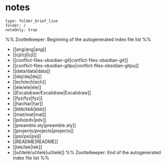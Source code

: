 # notes
```ccard
type: folder_brief_live
folder: /
noteOnly: true
```
%% Zoottelkeeper: Beginning of the autogenerated index file list  %%
-  [[ang/ang|ang]]
-  [[cjl/cjl|cjl]]
-  [[conflict-files-obsidian-git|conflict-files-obsidian-git]]
-  [[conflict-files-obsidian-gitpu|conflict-files-obsidian-gitpu]]
-  [[data/data|data]]
-  [[dej/dej|dej]]
-  [[ech/ech|ech]]
-  [[ele/ele|ele]]
-  [[Excalidraw/Excalidraw|Excalidraw]]
-  [[fyz/fyz|fyz]]
-  [[har/har|har]]
-  [[kbb/kbb|kbb]]
-  [[mat/mat|mat]]
-  [[pdv/pdv|pdv]]
-  [[preamble.sty|preamble.sty]]
-  [[projects/projects|projects]]
-  [[psi/psi|psi]]
-  [[README|README]]
-  [[tek/tek|tek]]
-  [[učitelé/učitelé|učitelé]]
%% Zoottelkeeper: End of the autogenerated index file list  %%
